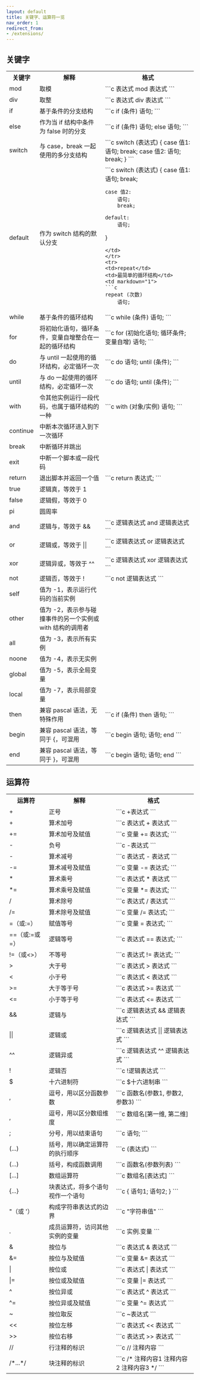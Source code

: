 ```yaml
---
layout: default
title: 关键字、运算符一览
nav_order: 1
redirect_from:
- /extensions/
---
```


## 关键字

<table>
<tr>
<th>关键字</th>
<th>解释</th>
<th>格式</th>
</tr>
<tr>
<td>mod</td>
<td>取模</td>
<td markdown="1">
```c
表达式 mod 表达式
```
</td>
</tr>
<tr>
<td>div</td>
<td>取整</td>
<td markdown="1">
```c
表达式 div 表达式
```
</td>
</tr>
<tr>
<td>if</td>
<td>基于条件的分支结构</td>
<td markdown="1">
```c
if (条件)
    语句;
```
</td>
</tr>
<tr>
<td>else</td>
<td>作为当 if 结构中条件为 false 时的分支</td>
<td markdown="1">
```c
if (条件)
    语句;
else
    语句;
```
</td>
</tr>
<tr>
<td>switch</td>
<td>与 case，break 一起使用的多分支结构</td>
<td markdown="1">
```c
switch (表达式)
{
    case 值1:
        语句;
        break;
    case 值2:
        语句;
        break;
}
```
</td>
</tr>
<tr>
<td>default</td>
<td>作为 switch 结构的默认分支</td>
<td markdown="1">
```c
switch (表达式)
{
    case 值1:
        语句;
        break;

    case 值2:
        语句;
        break;

    default:
        语句;
}
```
</td>
</tr>
<tr>
<td>repeat</td>
<td>最简单的循环结构</td>
<td markdown="1">
```c
repeat (次数)
    语句;
```
</td>
</tr>
<tr>
<td>while</td>
<td>基于条件的循环结构</td>
<td markdown="1">
```c
while (条件)
    语句;
```
</td>
</tr>
<tr>
<td>for</td>
<td>将初始化语句，循环条件，变量自增整合在一起的循环结构</td>
<td markdown="1">
```c
for (初始化语句; 循环条件; 变量自增)
    语句;
```
</td>
</tr>
<tr>
<td>do</td>
<td>与 until 一起使用的循环结构，必定循环一次</td>
<td markdown="1">
```c
do
    语句;
until (条件);
```
</td>
</tr>
<tr>
<td>until</td>
<td>与 do 一起使用的循环结构，必定循环一次</td>
<td markdown="1">
```c
do
    语句;
until (条件);
```
</td>
</tr>
<tr>
<td>with</td>
<td>令其他实例运行一段代码，也属于循环结构的一种</td>
<td markdown="1">
```c
with (对象/实例)
    语句;
```
</td>
</tr>
<tr>
<td>continue</td>
<td>中断本次循环进入到下一次循环</td>
<td></td>
</tr>
<tr>
<td>break</td>
<td>中断循环并跳出</td>
<td></td>
</tr>
<tr>
<td>exit</td>
<td>中断一个脚本或一段代码</td>
<td></td>
</tr>
<tr>
<td>return</td>
<td>退出脚本并返回一个值</td>
<td markdown="1">
```c
return 表达式;
```
</td>
</tr>
<tr>
<td>true</td>
<td>逻辑真，等效于 1</td>
<td></td>
</tr>
<tr>
<td>false</td>
<td>逻辑假，等效于 0</td>
<td></td>
</tr>
<tr>
<td>pi</td>
<td>圆周率</td>
<td></td>
</tr>
<tr>
<td>and</td>
<td>逻辑与，等效于 &&</td>
<td markdown="1">
```c
逻辑表达式 and 逻辑表达式
```
</td>
</tr>
<tr>
<td>or</td>
<td>逻辑或，等效于 ||</td>
<td markdown="1">
```c
逻辑表达式 or 逻辑表达式
```
</td>
</tr>
<tr>
<td>xor</td>
<td>逻辑异或，等效于 ^^</td>
<td markdown="1">
```c
逻辑表达式 xor 逻辑表达式
```
</td>
</tr>
<tr>
<td>not</td>
<td>逻辑否，等效于 !</td>
<td markdown="1">
```c
not 逻辑表达式
```
</td>
</tr>
<tr>
<td>self</td>
<td>值为 -1，表示运行代码的当前实例</td>
<td></td>
</tr>
<tr>
<td>other</td>
<td>值为 -2，表示参与碰撞事件的另一个实例或 with 结构的调用者</td>
<td></td>
</tr>
<tr>
<td>all</td>
<td>值为 -3，表示所有实例</td>
<td></td>
</tr>
<tr>
<td>noone</td>
<td>值为 -4，表示无实例</td>
<td></td>
</tr>
<tr>
<td>global</td>
<td>值为 -5，表示全局变量</td>
<td></td>
</tr>
<tr>
<td>local</td>
<td>值为 -7，表示局部变量</td>
<td></td>
</tr>
<tr>
<td>then</td>
<td>兼容 pascal 语法，无特殊作用</td>
<td markdown="1">
```c
if (条件) then
    语句;
```
</td>
</tr>
<tr>
<td>begin</td>
<td>兼容 pascal 语法，等同于 {，可混用</td>
<td markdown="1">
```c
begin
    语句;
    语句;
end
```
</td>
</tr>
<tr>
<td>end</td>
<td>兼容 pascal 语法，等同于 }，可混用</td>
<td markdown="1">
```c
begin
    语句;
    语句;
end
```
</td>
</tr>
</table>

## 运算符

<table>
<tr>
<th>运算符</th>
<th>解释</th>
<th>格式</th>
</tr>
<tr>
<td>+</td>
<td>正号</td>
<td markdown="1">
```c
+表达式
```
</td>
</tr>
<tr>
<td>+</td>
<td>算术加号</td>
<td markdown="1">
```c
表达式 + 表达式
```
</td>
</tr>
<tr>
<td>+=</td>
<td>算术加号及赋值</td>
<td markdown="1">
```c
变量 += 表达式;
```
</td>
</tr>
<tr>
<td>-</td>
<td>负号</td>
<td markdown="1">
```c
-表达式
```
</td>
</tr>
<tr>
<td>-</td>
<td>算术减号</td>
<td markdown="1">
```c
表达式 - 表达式
```
</td>
</tr>
<tr>
<td>-=</td>
<td>算术减号及赋值</td>
<td markdown="1">
```c
变量 -= 表达式;
```
</td>
</tr>
<tr>
<td>*</td>
<td>算术乘号</td>
<td markdown="1">
```c
表达式 * 表达式
```
</td>
</tr>
<tr>
<td>*=</td>
<td>算术乘号及赋值</td>
<td markdown="1">
```c
变量 *= 表达式;
```
</td>
</tr>
<tr>
<td>/</td>
<td>算术除号</td>
<td markdown="1">
```c
表达式 / 表达式
```
</td>
</tr>
<tr>
<td>/=</td>
<td>算术除号及赋值</td>
<td markdown="1">
```c
变量 /= 表达式;
```
</td>
</tr>
<tr>
<td>=（或:=）</td>
<td>赋值等号</td>
<td markdown="1">
```c
变量 = 表达式;
```
</td>
</tr>
<tr>
<td>==（或:=或=）</td>
<td>逻辑等号</td>
<td markdown="1">
```c
表达式 == 表达式;
```
</td>
</tr>
<tr>
<td>!=（或<>）</td>
<td>不等号</td>
<td markdown="1">
```c
表达式 != 表达式;
```
</td>
</tr>
<tr>
<td>></td>
<td>大于号</td>
<td markdown="1">
```c
表达式 > 表达式
```
</td>
</tr>
<tr>
<td><</td>
<td>小于号</td>
<td markdown="1">
```c
表达式 < 表达式
```
</td>
</tr>
<tr>
<td>>=</td>
<td>大于等于号</td>
<td markdown="1">
```c
表达式 >= 表达式
```
</td>
</tr>
<tr>
<td><=</td>
<td>小于等于号</td>
<td markdown="1">
```c
表达式 <= 表达式
```
</td>
</tr>
<tr>
<td>&&</td>
<td>逻辑与</td>
<td markdown="1">
```c
逻辑表达式 && 逻辑表达式
```
</td>
</tr>
<tr>
<td>||</td>
<td>逻辑或</td>
<td markdown="1">
```c
逻辑表达式 || 逻辑表达式
```
</td>
</tr>
<tr>
<td>^^</td>
<td>逻辑异或</td>
<td markdown="1">
```c
逻辑表达式 ^^ 逻辑表达式
```
</td>
</tr>
<tr>
<td>!</td>
<td>逻辑否</td>
<td markdown="1">
```c
!逻辑表达式
```
</td>
</tr>
<tr>
<td>$</td>
<td>十六进制符</td>
<td markdown="1">
```c
$十六进制串
```
</td>
</tr>
<tr>
<td>,</td>
<td>逗号，用以区分函数参数</td>
<td markdown="1">
```c
函数名(参数1, 参数2, 参数3)
```
</td>
</tr>
<tr>
<td>,</td>
<td>逗号，用以区分数组维度</td>
<td markdown="1">
```c
数组名[第一维, 第二维]
```
</td>
</tr>
<tr>
<td>;</td>
<td>分号，用以结束语句</td>
<td markdown="1">
```c
语句;
```
</td>
</tr>
<tr>
<td>(...)</td>
<td>括号，用以确定运算符的执行顺序</td>
<td markdown="1">
```c
(表达式)
```
</td>
</tr>
<tr>
<td>(...)</td>
<td>括号，构成函数调用</td>
<td markdown="1">
```c
函数名(参数列表)
```
</td>
</tr>
<tr>
<td>[...]</td>
<td>数组运算符</td>
<td markdown="1">
```c
数组名[表达式]
```
</td>
</tr>
<tr>
<td>{...}</td>
<td>块表达式，将多个语句视作一个语句</td>
<td markdown="1">
```c
{
    语句1;
    语句2;
}
```
</td>
</tr>
<tr>
<td>"（或 '）</td>
<td>构成字符串表达式的边界</td>
<td markdown="1">
```c
"字符串值"
```
</td>
</tr>
<tr>
<td>.</td>
<td>成员运算符，访问其他实例的变量</td>
<td markdown="1">
```c
实例.变量
```
</td>
</tr>
<tr>
<td>&</td>
<td>按位与</td>
<td markdown="1">
```c
表达式 & 表达式
```
</td>
</tr>
<tr>
<td>&=</td>
<td>按位与及赋值</td>
<td markdown="1">
```c
变量 &= 表达式
```
</td>
</tr>
<tr>
<td>|</td>
<td>按位或</td>
<td markdown="1">
```c
表达式 | 表达式
```
</td>
</tr>
<tr>
<td>|=</td>
<td>按位或及赋值</td>
<td markdown="1">
```c
变量 |= 表达式
```
</td>
</tr>
<tr>
<td>^</td>
<td>按位异或</td>
<td markdown="1">
```c
表达式 ^ 表达式
```
</td>
</tr>
<tr>
<td>^=</td>
<td>按位异或及赋值</td>
<td markdown="1">
```c
变量 ^= 表达式
```
</td>
</tr>
<tr>
<td>~</td>
<td>按位取反</td>
<td markdown="1">
```c
~表达式
```
</td>
</tr>
<tr>
<td><<</td>
<td>按位左移</td>
<td markdown="1">
```c
表达式 << 表达式
```
</td>
</tr>
<tr>
<td>>></td>
<td>按位右移</td>
<td markdown="1">
```c
表达式 >> 表达式
```
</td>
</tr>
<tr>
<td>//</td>
<td>行注释的标识</td>
<td markdown="1">
```c
// 注释内容
```
</td>
</tr>
<tr>
<td>/*...*/</td>
<td>块注释的标识</td>
<td markdown="1">
```c
/* 
注释内容1
注释内容2
注释内容3 
*/
```
</td>
</tr>
</table>
